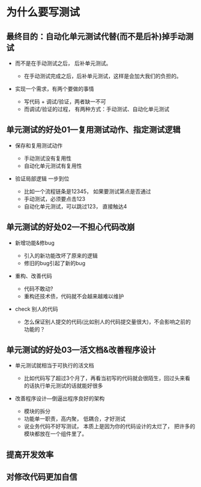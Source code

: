 <script setup>
import CVideo from '../components/CVideo.vue'
</script>

# 为什么要写测试

## 最终目的：自动化单元测试代替(而不是后补)掉手动测试

- 而不是在手动测试之后， 后补单元测试。
  - 在手动测试完成之后，后补单元测试，这样是会加大我们的负担的。

- 实现一个需求，有两个要做的事情
  - 写代码 + 调试/验证，两者缺一不可
  - 而调试/验证的过程， 有两种方式：手动测试、自动化单元测试

## 单元测试的好处01—复用测试动作、指定测试逻辑

- 保存和复用测试动作
  - 手动测试没有复用性
  - 自动化单元测试有复用性

- 验证局部逻辑 一步到位
  - 比如一个流程链条是12345， 如果要测试第点是否通过
  - 手动测试，必须要点击123
  - 自动化单元测试，可以跳过123， 直接触达4

## 单元测试的好处02—不担心代码改崩

- 新增功能&修bug
  - 引入的新功能改坏了原来的逻辑
  - 修旧的bug引起了新的bug

- 重构、改善代码
  - 代码不敢动?
  - 重构还技术债，代码就不会越来越难以维护

- check  别人的代码
  - 怎么保证别人提交的代码(比如别人的代码提交量很大)，不会影响之前的功能的？

## 单元测试的好处03—活文档&改善程序设计

- 单元测试就相当于可执行的活文档
  - 比如代码写了超过3个月了，再看当初写的代码就会很陌生，回过头来看的话执行单元测试的话就能好很多

- 改善程序设计—倒逼出程序良好的架构
  - 模块的拆分
  - 功能单一职责，高内聚， 低耦合，才好测试
  - 说业务代码不好写测试， 本质上是因为你的代码设计的太烂了， 把许多的模块都放在一个组件里了。

## 提高开发效率
<CVideo src="//player.bilibili.com/player.html?aid=652198267&bvid=BV1me4y1c7nM&cid=1016712076&page=1"/>

## 对修改代码更加自信

<CVideo src="//player.bilibili.com/player.html?aid=353146778&bvid=BV1DX4y1U7df&cid=1045644165&page=1"/>

